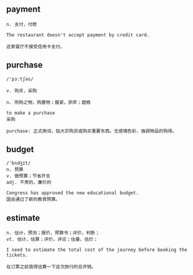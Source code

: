 ## payment
```
n. 支付，付款

The restaurant doesn't accept payment by credit card.

这家餐厅不接受信用卡支付。
```

## purchase
```
/'pɜːtʃəs/

v. 购买，采购

n. 所购之物，购置物；握紧，抓牢；蹬稳

to make a purchase
采购

purchase: 正式用词，指大宗购货或购买重要东西。无感情色彩，强调物品的购得。
```

## budget
```
/'bʌdʒɪt/
n. 预算
v. 做预算；节省开支
adj. 不贵的，廉价的

Congress has approved the new educational budget.
国会通过了新的教育预算。
```

## estimate
```
n. 估计，预测；报价，预算书；评价，判断；
vt. 估计，估算；评价，评论；估量，估价；

I need to estimate the total cost of the journey before booking the tickets.

在订票之前我得估算一下这次旅行的总开销。
```